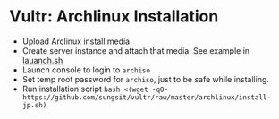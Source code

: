 # Vultr: Archlinux Installation

- Upload Arclinux install media
- Create server instance and attach that media. See example in [lauanch.sh](lauanch.sh)
- Launch console to login to `archiso`
- Set temp root password for `archiso`, just to be safe while installing.
- Run installation script `bash <(wget -qO- https://github.com/sungsit/vultr/raw/master/archlinux/install-jp.sh)`
